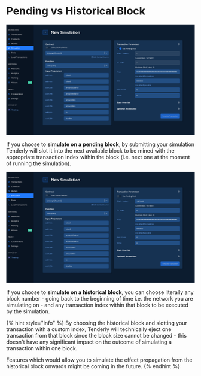 # Pending vs Historical Block

![](<../../.gitbook/assets/Screenshot 2022-02-25 at 10.43.31.png>)

If you choose to **simulate on a pending block**, by submitting your simulation Tenderly will slot it into the next available block to be mined with the appropriate transaction index within the block (i.e. next one at the moment of running the simulation).

![](<../../.gitbook/assets/Screenshot 2022-02-25 at 10.42.50.png>)

If you choose to **simulate on a historical block**, you can choose literally any block number - going back to the beginning of time i.e. the network you are simulating on - and any transaction index within that block to be executed by the simulation.

{% hint style="info" %}
By choosing the historical block and slotting your transaction with a custom index, Tenderly will technically eject one transaction from that block since the block size cannot be changed - this doesn't have any significant impact on the outcome of simulating a transaction within one block.



Features which would allow you to simulate the effect propagation from the historical block onwards might be coming in the future.
{% endhint %}

